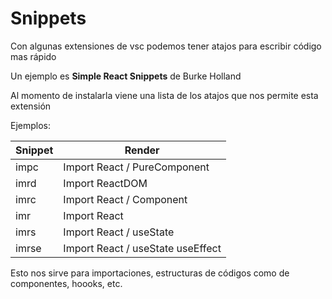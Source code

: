 # **Snippets**

Con algunas extensiones de vsc podemos tener atajos para escribir código mas rápido

Un ejemplo es **Simple React Snippets** de Burke Holland

Al momento de instalarla viene una lista de los atajos que nos permite esta extensión 

Ejemplos: 

| Snippet | Render |
| --- | --- |
| impc	| Import React / PureComponent |
| imrd	| Import ReactDOM |
| imrc	| Import React / Component |
| imr	| Import React |
| imrs	| Import React / useState |
| imrse	| Import React / useState useEffect |

Esto nos sirve para importaciones, estructuras de códigos como de componentes, hoooks, etc.

